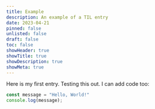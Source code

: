 ```yaml
---
title: Example 
description: An example of a TIL entry
date: 2023-04-21
pinned: false
unlisted: false
draft: false
toc: false
showHeader: true
showTitle: true
showDescription: true
showMeta: true
---
```


Here is my first entry. Testing this out. I can add code too:

```ts
const message = "Hello, World!"
console.log(message);
```